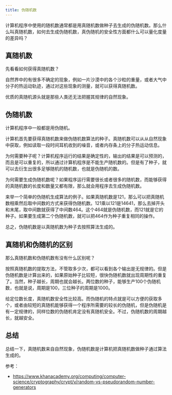 ```yaml
---
title: 伪随机数
---
```


计算机程序中使用的随机数通常都是用真随机数做种子去生成的伪随机数。那么什么叫真随机数，如何去生成伪随机数，真伪随机的安全性方面都什么可以量化度量的差异吗？

## 真随机数

先看看如何获得真随机数？

自然界中的有很多不确定的现象，例如一片沙漠中的各个沙粒的重量，或者大气中分子的热运动轨迹，通过对这些现象的测量，就可以获得真随机数。

优质的真随机源头就是那些人类还无法把握其规律的自然现象。

## 伪随机数

计算机程序中一般都是用伪随机。

计算机首先要获得真随机数来做伪随机数算法的种子。真随机数可以从从自然现象中获取，例如读取一段时间耳机收到的噪音，或者内存条上的分子热运动信息。

为何需要种子呢？计算机程序运行的结果是确定性的，输出的结果是可以预测的，而且是可以重复的，所以通过计算机程序是不能生产随机数的。但是有了种子，就可以去衍生出很多足够随机的随机数，也就是伪随机的数。

为何需要生成伪随机数呢？如果程序运行需要很长或者很多的随机数，而能够获得的真随机数的长度和数量又都有限，那么就会用程序去生成伪随机数。

来举一个简单的伪随机生成算法的例子。如果真随机数是121，那么可以把真随机数相乘然后取中间数的方式来获得伪随机数。121乘以121是14641，那么去掉开头和末尾，取中间数就获得了中间数464。这个464就是伪随机数，而121就是它的种子。如果要生成第二个伪随机数，就可以把464作为种子重复相同的操作。

总之，伪随机数是以真随机数为种子去按照算法生成的。

## 真随机和伪随机的区别

那么真随机数和伪随机数有没有什么区别呢？

按照真随机数的提取方法，不管取多少次，都可以看到各个输出是无规律的。但是伪随机数是计算出来的，如果原始种子比较短，很快伪随机数就出现周期性的重复了。当然，种子越长，周期也就会越长。两位数的种子，能够生产100个伪随机数，也就是说，周期是100，三位种子的周期是1000。

给定位数长度，真随机数安全性比较高。而伪随机的特点就是可以方便的获取多个，或者由较短的真随机能够获得一个程序所需要的较长的伪随机，但是伪随机是有一定规律的，同样位数的伪随机肯定没有真随机安全。不过，伪随机数的周期越长，就越安全。

## 总结

总结一下，真随机数来自自然现象，伪随机数是计算机把真随机数做种子通过算法生成的。

参考：

- https://www.khanacademy.org/computing/computer-science/cryptography/crypt/v/random-vs-pseudorandom-number-generators
